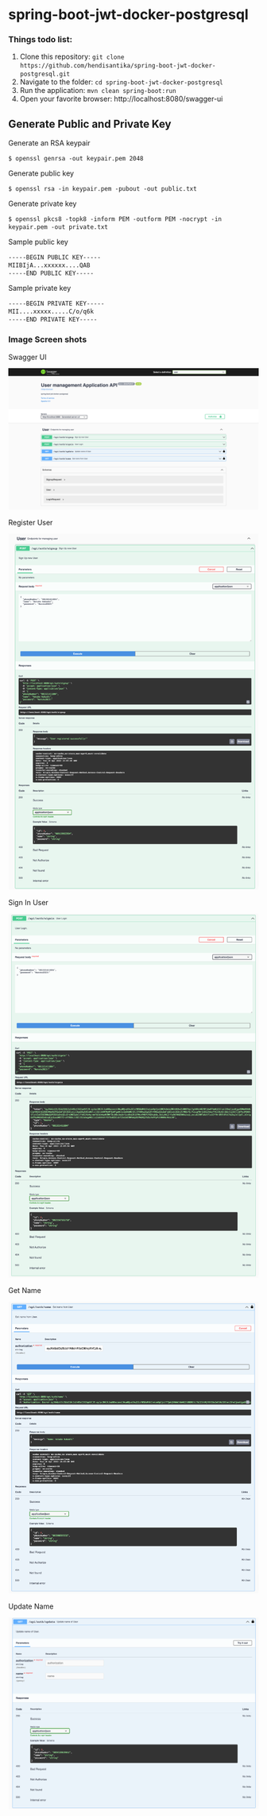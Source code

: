 # spring-boot-jwt-docker-postgresql

### Things todo list:

1. Clone this repository: `git clone https://github.com/hendisantika/spring-boot-jwt-docker-postgresql.git`
2. Navigate to the folder: `cd spring-boot-jwt-docker-postgresql`
3. Run the application: `mvn clean spring-boot:run`
4. Open your favorite browser: http://localhost:8080/swagger-ui

## Generate Public and Private Key

Generate an RSA keypair

```
$ openssl genrsa -out keypair.pem 2048
```

Generate public key

```
$ openssl rsa -in keypair.pem -pubout -out public.txt
```

Generate private key

```
$ openssl pkcs8 -topk8 -inform PEM -outform PEM -nocrypt -in keypair.pem -out private.txt
```

Sample public key

```
-----BEGIN PUBLIC KEY-----
MIIBIjA...xxxxxx....QAB
-----END PUBLIC KEY-----
```

Sample private key

```
-----BEGIN PRIVATE KEY-----
MII....xxxxx.....C/o/q6k
-----END PRIVATE KEY-----
```

### Image Screen shots

Swagger UI

![Swagger UI](img/SwaggerUI.png "Swagger UI")

Register User

![Register User](img/signup.png "Register User")

Sign In User

![Sign In User](img/signin.png "Sign In User")

Get Name

![Get Name](img/get-name.png "Get Name")

Update Name

![Update Name](img/update.png "Update Name")
